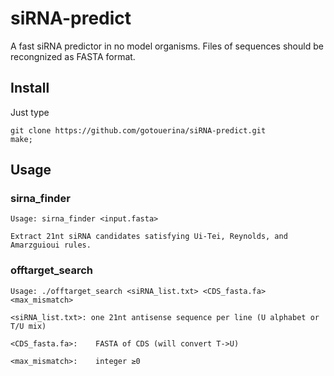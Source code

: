# siRNA-predict
A fast siRNA predictor in no model organisms. Files of sequences should be recongnized as FASTA format.

## Install

Just type

    git clone https://github.com/gotouerina/siRNA-predict.git
    make;

## Usage

### sirna_finder

    Usage: sirna_finder <input.fasta>

    Extract 21nt siRNA candidates satisfying Ui-Tei, Reynolds, and Amarzguioui rules.

### offtarget_search

    Usage: ./offtarget_search <siRNA_list.txt> <CDS_fasta.fa> <max_mismatch>

    <siRNA_list.txt>: one 21nt antisense sequence per line (U alphabet or T/U mix)
  
    <CDS_fasta.fa>:    FASTA of CDS (will convert T->U)
  
    <max_mismatch>:    integer ≥0
  
